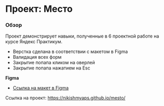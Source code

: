 # Проект: Место

### Обзор
Проект демонстрирует навыки, полученные в 6 проектной работе на курсе Яндекс Практикум.

- Верстка сделана в соответствии с макетом в Figma
- Валидация всех форм
- Закрытие попапа кликом на оверлей
- Закрытие попапа нажатием на Esc

**Figma**
* [Ссылка на макет в Figma](https://www.figma.com/file/kRVLKwYG3d1HGLvh7JFWRT/JavaScript.-Sprint-6?node-id=0%3A1&t=F9bKqFnux8Kex133-0)

Ссылка на проект: https://nikishmyaps.github.io/mesto/